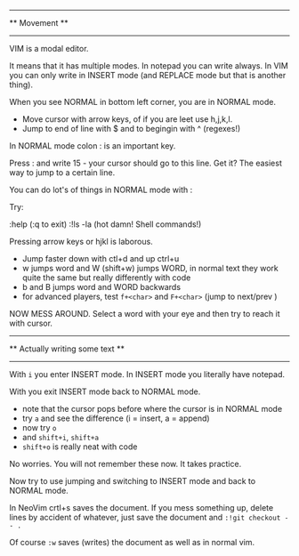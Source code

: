 ********************************
** Movement                   **
********************************

VIM is a modal editor.

It means that it has multiple modes. In notepad you can write always. In VIM you can only write in INSERT mode (and REPLACE mode but that is another thing).

When you see NORMAL in bottom left corner, you are in NORMAL mode.

- Move cursor with arrow keys, of if you are leet use h,j,k,l.
- Jump to end of line with $ and to begingin with ^ (regexes!)

In NORMAL mode colon : is an important key. 

Press : and write 15 - your cursor should go to this line. Get it? The easiest way to jump to a certain line.

You can do lot's of things in NORMAL mode with :

Try:

:help (:q to exit)
:!ls -la (hot damn! Shell commands!)

Pressing arrow keys or hjkl is laborous.

- Jump faster down with ctl+d and up ctrl+u
- w jumps word and W (shift+w) jumps WORD, in normal text they work quite the same but really differently with code
- b and B jumps word and WORD backwards
- for advanced players, test `f+<char>` and `F+<char>` (jump to next/prev <char>) 

NOW MESS AROUND. Select a word with your eye and then try to reach it with cursor.

********************************
** Actually writing some text **
********************************

With `i` you enter INSERT mode. In INSERT mode you literally have notepad.

With <ESC> you exit INSERT mode back to NORMAL mode.

- note that the cursor pops before where the cursor is in NORMAL mode 
- try `a` and see the difference (i = insert, a = append) 
- now try `o`
- and `shift+i`, `shift+a`
- `shift+o` is really neat with code

No worries. You will not remember these now. It takes practice.

Now try to use jumping and switching to INSERT mode and back to NORMAL mode.

In NeoVim crtl+s saves the document. If you mess something up, delete lines by accident of whatever, just save the document and `:!git checkout -- .`

Of course `:w` saves (writes) the document as well as in normal vim.




